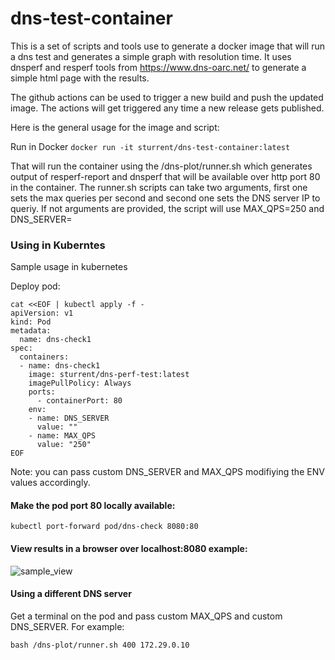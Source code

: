 # dns-test-container

This is a set of scripts and tools use to generate a docker image that will run a dns test and generates a simple graph with resolution time.
It uses dnsperf and resperf tools from https://www.dns-oarc.net/ to generate a simple html page with the results.

The github actions can be used to trigger a new build and push the updated image.
The actions will get triggered any time a new release gets published.

Here is the general usage for the image and script:

Run in Docker
```docker run -it sturrent/dns-test-container:latest```

That will run the container using the /dns-plot/runner.sh which generates output of resperf-report and dnsperf that will be available over http port 80 in the container.
The runner.sh scripts can take two arguments, first one sets the max queries per second and second one sets the DNS server IP to queriy.
If not arguments are provided, the script will use MAX_QPS=250 and DNS_SERVER=<DNS server in resolv.conf>

### Using in Kuberntes
Sample usage in kubernetes

Deploy pod:
```
cat <<EOF | kubectl apply -f -
apiVersion: v1
kind: Pod
metadata:
  name: dns-check1
spec:
  containers:
  - name: dns-check1
    image: sturrent/dns-perf-test:latest
    imagePullPolicy: Always
    ports:
      - containerPort: 80
    env:
    - name: DNS_SERVER
      value: ""
    - name: MAX_QPS
      value: "250"
EOF
```
Note: you can pass custom DNS_SERVER and MAX_QPS modifiying the ENV values accordingly.

#### Make the pod port 80 locally available:
```
kubectl port-forward pod/dns-check 8080:80
```

#### View results in a browser over localhost:8080 example:

![sample_view](https://user-images.githubusercontent.com/16940760/92313742-40cf2a80-ef8c-11ea-8e1d-92d3da843b19.png)

#### Using a different DNS server
Get a terminal on the pod and pass custom MAX_QPS and custom DNS_SERVER.
For example:
```
bash /dns-plot/runner.sh 400 172.29.0.10
```
